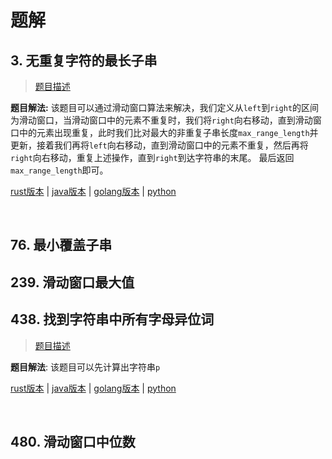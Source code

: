 # 题解

## 3. 无重复字符的最长子串

> [题目描述](https://leetcode-cn.com/problems/longest-substring-without-repeating-characters/)

**题目解法:** 该题目可以通过滑动窗口算法来解决，我们定义从`left`到`right`的区间为滑动窗口，当滑动窗口中的元素不重复时，我们将`right`向右移动，直到滑动窗口中的元素出现重复，此时我们比对最大的非重复子串长度`max_range_length`并更新，接着我们再将`left`向右移动，直到滑动窗口中的元素不重复，然后再将`right`向右移动，重复上述操作，直到`right`到达字符串的末尾。 最后返回`max_range_length`即可。

[rust版本](../../../codes/rust/3.无重复字符的最长子串.rs) |
[java版本](../../../codes/java/3.无重复字符的最长子串.java) |
[golang版本](../../../codes/golang/3.无重复字符的最长子串.go) |
[python](../../../codes/python/3.无重复字符的最长子串.py)

</br>

## 76. 最小覆盖子串

## 239. 滑动窗口最大值

## 438. 找到字符串中所有字母异位词

> [题目描述](https://leetcode-cn.com/problems/find-all-anagrams-in-a-string/)

**题目解法**: 该题目可以先计算出字符串`p`

[rust版本](../../../codes/rust/438.找到字符串中所有字母异位词.rs) |
[java版本](../../../codes/java/438.找到字符串中所有字母异位词.java) |
[golang版本](../../../codes/golang/438.找到字符串中所有字母异位词.go) |
[python](../../../codes/python/438.找到字符串中所有字母异位词.py)

</br>

## 480. 滑动窗口中位数
